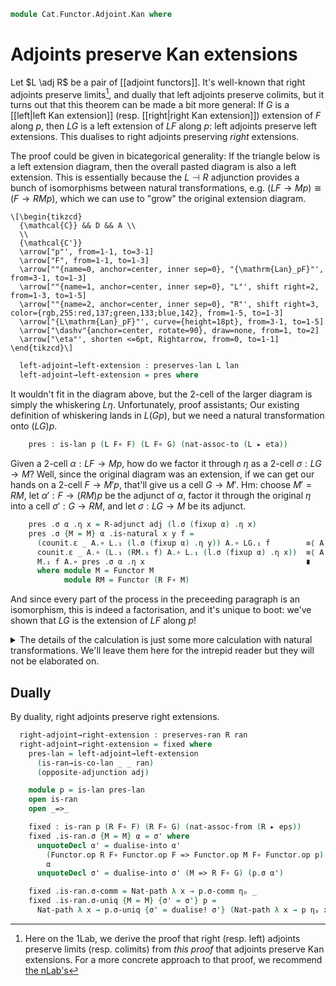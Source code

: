 <!--
```agda
open import Cat.Functor.Kan.Duality
open import Cat.Functor.Coherence
open import Cat.Instances.Functor
open import Cat.Functor.Kan.Base
open import Cat.Functor.Adjoint
open import Cat.Prelude

import Cat.Functor.Reasoning as Fr
import Cat.Reasoning as Cr
```
-->

```agda
module Cat.Functor.Adjoint.Kan where
```

# Adjoints preserve Kan extensions

Let $L \adj R$ be a pair of [[adjoint functors]]. It's well-known that
right adjoints preserve limits[^rapl], and dually that left adjoints
preserve colimits, but it turns out that this theorem can be made a bit
more general: If $G$ is a [[left|left Kan extension]] (resp.
[[right|right Kan extension]]) extension of $F$ along $p$, then $LG$ is
a left extension of $LF$ along $p$: left adjoints preserve left
extensions. This dualises to right adjoints preserving _right_
extensions.

[^rapl]: Here on the 1Lab, we derive the proof that right (resp. left)
adjoints preserve limits (resp. colimits) from _this proof_ that
adjoints preserve Kan extensions. For a more concrete approach to that
proof, we recommend [the nLab's]

[the nLab's]: https://ncatlab.org/nlab/show/adjoints+preserve+%28co-%29limits.

The proof could be given in bicategorical generality: If the triangle
below is a left extension diagram, then the overall pasted diagram is
also a left extension. This is essentially because the $L \dashv R$
adjunction provides a bunch of isomorphisms between natural
transformations, e.g. $(LF \to Mp) \cong (F \to RMp)$, which we can use
to "grow" the original extension diagram.

~~~{.quiver .tall-15}
\[\begin{tikzcd}
  {\mathcal{C}} && D && A \\
  \\
  {\mathcal{C'}}
  \arrow["p"', from=1-1, to=3-1]
  \arrow["F", from=1-1, to=1-3]
  \arrow[""{name=0, anchor=center, inner sep=0}, "{\mathrm{Lan}_pF}"', from=3-1, to=1-3]
  \arrow[""{name=1, anchor=center, inner sep=0}, "L"', shift right=2, from=1-3, to=1-5]
  \arrow[""{name=2, anchor=center, inner sep=0}, "R"', shift right=3, color={rgb,255:red,137;green,133;blue,142}, from=1-5, to=1-3]
  \arrow["{L\mathrm{Lan}_pF}"', curve={height=18pt}, from=3-1, to=1-5]
  \arrow["\dashv"{anchor=center, rotate=90}, draw=none, from=1, to=2]
  \arrow["\eta"', shorten <=6pt, Rightarrow, from=0, to=1-1]
\end{tikzcd}\]
~~~

<!--
```agda
module
  _ {oc ℓc oc' ℓc' od ℓd oa ℓa}
    {C : Precategory oc ℓc} {C' : Precategory oc' ℓc'} {D : Precategory od ℓd}
    {A : Precategory oa ℓa}
    {p : Functor C C'}
    {F : Functor C D}
    {G : Functor C' D}
    {eta : F => G F∘ p}
    (lan : is-lan p F G eta)
    {L : Functor D A} {R : Functor A D}
    (adj : L ⊣ R)
  where
  private
    open _⊣_ adj
    module l = is-lan lan
    open is-lan
    open _=>_
    module A = Cr A
    module D = Cr D
    module L = Fr L
    module R = Fr R
    module F = Functor F
    module G = Functor G
    module p = Functor p

    LF = L F∘ F
    LG = L F∘ G
    RL = R F∘ L
    module RL = Functor RL
    module LF = Functor LF
    module LG = Functor LG
```
-->

```agda
  left-adjoint→left-extension : preserves-lan L lan
  left-adjoint→left-extension = pres where
```

<!--
```agda
    fixup : ∀ {M : Functor C' A} → (LF => M F∘ p) → F => (R F∘ M) F∘ p
    fixup α .η x = L-adjunct adj (α .η x)
    fixup {M = M} α .is-natural x y f =
      (R.₁ (α .η y) D.∘ unit.η _) D.∘ F.₁ f            ≡⟨ D.pullr (unit.is-natural _ _ _) ⟩
      (R.₁ (α .η y) D.∘ (RL.₁ (F.₁ f)) D.∘ unit.η _)   ≡⟨ D.extendl (R.weave (α .is-natural _ _ _)) ⟩
      R.₁ (M.₁ (p.₁ f)) D.∘ R.₁ (α .η x) D.∘ unit.η _  ∎
      where module M = Functor M
```
-->

It wouldn't fit in the diagram above, but the 2-cell of the larger
diagram is simply the whiskering $L\eta$. Unfortunately, proof
assistants; Our existing definition of whiskering lands in $L(Gp)$, but
we need a natural transformation onto $(LG)p$.

```agda
    pres : is-lan p (L F∘ F) (L F∘ G) (nat-assoc-to (L ▸ eta))
```

Given a 2-cell $\alpha : LF \to Mp$, how do we factor it through $\eta$
as a 2-cell $\sigma : LG \to M$? Well, since the original diagram was an
extension, if we can get our hands on a 2-cell $F \to M'p$, that'll give
us a cell $G \to M'$. Hm: choose $M' = RM$, let $\alpha' : F \to (RM)p$
be the adjunct of $\alpha$, factor it through the original $\eta$ into a
cell $\sigma' : G \to RM$, and let $\sigma : LG \to M$ be its adjunct.

```agda
    pres .σ α .η x = R-adjunct adj (l.σ (fixup α) .η x)
    pres .σ {M = M} α .is-natural x y f =
      (counit.ε _ A.∘ L.₁ (l.σ (fixup α) .η y)) A.∘ LG.₁ f        ≡⟨ A.pullr (L.weave (l.σ (fixup α) .is-natural x y f)) ⟩
      counit.ε _ A.∘ (L.₁ (RM.₁ f) A.∘ L.₁ (l.σ (fixup α) .η x))  ≡⟨ A.extendl (counit.is-natural _ _ _) ⟩
      M.₁ f A.∘ pres .σ α .η x                                    ∎
      where module M = Functor M
            module RM = Functor (R F∘ M)
```

And since every part of the process in the preceeding paragraph is an
isomorphism, this is indeed a factorisation, and it's unique to boot:
we've shown that $LG$ is the extension of $LF$ along $p$!

<details>
<summary>The details of the calculation is just some more calculation
with natural transformations. We'll leave them here for the intrepid
reader but they will not be elaborated on.
</summary>

```agda
    pres .σ-comm {α = α} = Nat-path λ x →
      (R-adjunct adj (l.σ (fixup α) .η _)) A.∘ L.₁ (eta .η _) ≡⟨ L.pullr (l.σ-comm {α = fixup α} ηₚ _) ⟩
      R-adjunct adj (L-adjunct adj (α .η x))                  ≡⟨ equiv→unit (L-adjunct-is-equiv adj) (α .η x) ⟩
      α .η x                                                  ∎

    pres .σ-uniq {M = M} {α = α} {σ' = σ'} wit = Nat-path λ x →
      R-adjunct adj (l.σ (fixup α) .η x)      ≡⟨ A.refl⟩∘⟨ ap L.₁ (l.σ-uniq lemma ηₚ x) ⟩
      R-adjunct adj (L-adjunct adj (σ' .η x)) ≡⟨ equiv→unit (L-adjunct-is-equiv adj) (σ' .η x) ⟩
      σ' .η x                                 ∎
      where
        module M = Functor M

        σ'' : G => R F∘ M
        σ'' .η x = L-adjunct adj (σ' .η x)
        σ'' .is-natural x y f =
          (R.₁ (σ' .η _) D.∘ unit.η _) D.∘ G.₁ f          ≡⟨ D.pullr (unit.is-natural _ _ _) ⟩
          (R.₁ (σ' .η _) D.∘ (RL.₁ (G.₁ f)) D.∘ unit.η _) ≡⟨ D.extendl (R.weave (σ' .is-natural _ _ _)) ⟩
          R.₁ (M.₁ f) D.∘ R.₁ (σ' .η x) D.∘ unit.η _      ∎

        lemma : fixup α ≡ ((σ'' ◂ p) ∘nt eta)
        lemma = Nat-path λ x →
          R.₁ (α .η x) D.∘ unit.η _                     ≡⟨ ap R.₁ (wit ηₚ _) D.⟩∘⟨refl ⟩
          R.₁ (σ' .η _ A.∘ L.₁ (eta .η _)) D.∘ unit.η _ ≡⟨ ap (D._∘ unit.η _) (R.F-∘ _ _) ∙ D.extendr (sym (unit.is-natural _ _ _)) ⟩
          (R.₁ (σ' .η _) D.∘ unit.η _) D.∘ eta .η x     ∎
```

</details>

## Dually

By duality, right adjoints preserve right extensions.

<!--
```agda
module
  _ {oc ℓc oc' ℓc' od ℓd oa ℓa}
    {C : Precategory oc ℓc} {C' : Precategory oc' ℓc'} {D : Precategory od ℓd}
    {A : Precategory oa ℓa}
    {p : Functor C C'}
    {F : Functor C D}
    {G : Functor C' D}
    {eps : G F∘ p => F}
    (ran : is-ran p F G eps)
    {L : Functor A D} {R : Functor D A}
    (adj : L ⊣ R)
  where
```
-->

```agda
  right-adjoint→right-extension : preserves-ran R ran
  right-adjoint→right-extension = fixed where
    pres-lan = left-adjoint→left-extension
      (is-ran→is-co-lan _ _ ran)
      (opposite-adjunction adj)

    module p = is-lan pres-lan
    open is-ran
    open _=>_

    fixed : is-ran p (R F∘ F) (R F∘ G) (nat-assoc-from (R ▸ eps))
    fixed .is-ran.σ {M = M} α = σ' where
      unquoteDecl α' = dualise-into α'
        (Functor.op R F∘ Functor.op F => Functor.op M F∘ Functor.op p)
        α
      unquoteDecl σ' = dualise-into σ' (M => R F∘ G) (p.σ α')

    fixed .is-ran.σ-comm = Nat-path λ x → p.σ-comm ηₚ _
    fixed .is-ran.σ-uniq {M = M} {σ' = σ'} p =
      Nat-path λ x → p.σ-uniq {σ' = dualise! σ'} (Nat-path λ x → p ηₚ x) ηₚ x
```
